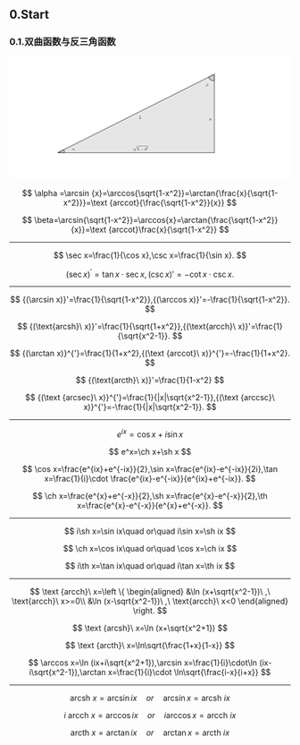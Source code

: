 ## 0.Start

### 0.1.双曲函数与反三角函数

![math_note](../images/math_note.png)

$$
\alpha =\arcsin {x}=\arccos{\sqrt{1-x^2}}=\arctan{\frac{x}{\sqrt{1-x^2}}}=\text {arccot}{\frac{\sqrt{1-x^2}}{x}}
$$

$$
\beta=\arcsin{\sqrt{1-x^2}}=\arccos{x}=\arctan{\frac{\sqrt{1-x^2}}{x}}=\text {arccot}\frac{x}{\sqrt{1-x^2}}
$$
___

$$
\sec x=\frac{1}{\cos x},\csc x=\frac{1}{\sin x}.
$$

$$
{(\sec x)}^{'}=\tan x\cdot\sec x,{(\csc x)}{'}=-\cot x\cdot\csc x.
$$
___

$$
{(\arcsin x)}'=\frac{1}{\sqrt{1-x^2}},{(\arccos x)}'=-\frac{1}{\sqrt{1-x^2}}.
$$

$$
{(\text{arcsh}\ x)}'=\frac{1}{\sqrt{1+x^2}},{(\text{arcch}\ x)}'=\frac{1}{\sqrt{x^2-1}}.
$$

$$
{(\arctan x)}^{'}=\frac{1}{1+x^2},{(\text {arccot}\ x)}^{'}=-\frac{1}{1+x^2}.
$$

$$
{(\text{arcth}\ x)}'=\frac{1}{1-x^2}
$$

$$
{(\text {arcsec}\ x)}^{'}=\frac{1}{|x|\sqrt{x^2-1}},{(\text {arccsc}\ x)}^{'}=-\frac{1}{|x|\sqrt{x^2-1}}.
$$
___

$$
e^{ix}=\cos x+i\sin x
$$

$$
e^x=\ch x+\sh x
$$

$$
\cos x=\frac{e^{ix}+e^{-ix}}{2},\sin x=\frac{e^{ix}-e^{-ix}}{2i},\tan x=\frac{1}{i}\cdot \frac{e^{ix}-e^{-ix}}{e^{ix}+e^{-ix}}.
$$

$$
\ch x=\frac{e^{x}+e^{-x}}{2},\sh x=\frac{e^{x}-e^{-x}}{2},\th x=\frac{e^{x}-e^{-x}}{e^{x}+e^{-x}}.
$$
___

$$
i\sh x=\sin ix\quad or\quad i\sin x=\sh ix
$$

$$
\ch x=\cos ix\quad or\quad \cos x=\ch ix
$$

$$
i\th x=\tan ix\quad or\quad i\tan x=\th ix
$$
___

$$
\text {arcch}\ x=\left
\{
\begin{aligned}
&\ln (x+\sqrt{x^2-1})\ ,\ \text{arcch}\ x>=0\\
&\ln (x-\sqrt{x^2-1})\ ,\ \text{arcch}\ x<0
\end{aligned}
\right.
$$

$$
\text {arcsh}\ x=\ln (x+\sqrt{x^2+1})
$$

$$
\text {arcth}\ x=\ln\sqrt{\frac{1+x}{1-x}}
$$

$$
\arccos x=\ln (ix+i\sqrt{x^2+1}),\arcsin x=\frac{1}{i}\cdot\ln (ix-i\sqrt{x^2-1}),\arctan x=\frac{1}{i}\cdot \ln\sqrt{\frac{i-x}{i+x}}
$$
___

$$
\text{arcsh}\ x=\arcsin ix\quad or\quad \arcsin x=\text{arcsh}\ ix
$$

$$
i\ \text{arcch}\ x=\arccos ix\quad or\quad i\arccos x=\text{arcch}\ ix
$$

$$
\text{arcth}\ x=\arctan ix\quad or\quad \arctan x=\text{arcth}\ ix
$$